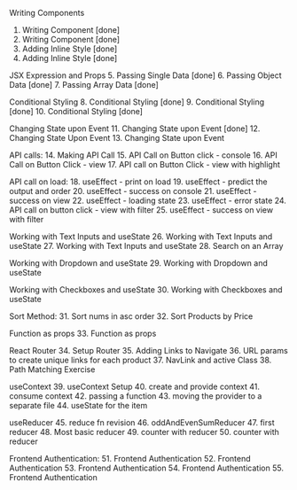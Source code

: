 Writing Components
1. Writing Component [done]
2. Writing Component [done]
3. Adding Inline Style [done]
4. Adding Inline Style [done]

JSX Expression and Props
5. Passing Single Data [done]
6. Passing Object Data [done]
7. Passing Array Data [done]

Conditional Styling
8. Conditional Styling [done]
9. Conditional Styling [done]
10. Conditional Styling [done]

Changing State upon Event
11. Changing State upon Event [done]
12. Changing State Upon Event
13. Changing State upon Event

API calls:
14. Making API Call
15. API Call on Button click - console
16. API Call on Button Click - view
17. API call on Button Click - view with highlight

API call on load:
18. useEffect - print on load
19. useEffect - predict the output and order
20. useEffect - success on console
21. useEffect - success on view
22. useEffect - loading state
23. useEffect - error state
24. API call on button click - view with filter
25. useEffect - success on view with filter

Working with Text Inputs and useState
26. Working with Text Inputs and useState
27. Working with Text Inputs and useState
28. Search on an Array

Working with Dropdown and useState
29. Working with Dropdown and useState

Working with Checkboxes and useState
30. Working with Checkboxes and useState

Sort Method:
31. Sort nums in asc order
32. Sort Products by Price

Function as props
33. Function as props

React Router
34. Setup Router
35. Adding Links to Navigate
36. URL params to create unique links for each product
37. NavLink and active Class
38. Path Matching Exercise


useContext
39. useContext Setup
40. create and provide context
41. consume context
42. passing a function
43. moving the provider to a separate file
44. useState for the item

useReducer
45. reduce fn revision
46. oddAndEvenSumReducer
47. first reducer
48. Most basic reducer
49. counter with reducer
50. counter with reducer

Frontend Authentication:
51. Frontend Authentication
52. Frontend Authentication
53. Frontend Authentication
54. Frontend Authentication
55. Frontend Authentication
